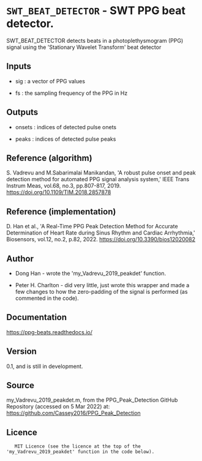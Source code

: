 # `SWT_BEAT_DETECTOR` - SWT PPG beat detector.
SWT_BEAT_DETECTOR detects beats in a photoplethysmogram (PPG) signal
using the 'Stationary Wavelet Transform' beat detector

##  Inputs
+   sig : a vector of PPG values
    
+   fs  : the sampling frequency of the PPG in Hz
    
##  Outputs
+   onsets : indices of detected pulse onets
    
+   peaks : indices of detected pulse peaks
    
##  Reference (algorithm)
S. Vadrevu and M.﻿Sabarimalai Manikandan, 'A robust pulse onset and peak detection method for automated PPG signal analysis system,' IEEE Trans Instrum Meas, vol.68, no.3, pp.807-817, 2019. <https://doi.org/10.1109/TIM.2018.2857878>

##  Reference (implementation)
D. Han et al., 'A Real-Time PPG Peak Detection Method for Accurate Determination of Heart Rate during Sinus Rhythm and Cardiac Arrhythmia,' Biosensors, vol.12, no.2, p.82, 2022. <https://doi.org/10.3390/bios12020082>

##  Author
+   Dong Han - wrote the 'my_Vadrevu_2019_peakdet' function.
    
+   Peter H. Charlton - did very little, just wrote this wrapper and made a few changes to how the zero-padding of the signal is performed (as commented in the code).
    
##  Documentation
<https://ppg-beats.readthedocs.io/>

##  Version
0.1, and is still in development.

##  Source
my_Vadrevu_2019_peakdet.m, from the PPG_Peak_Detection GitHub Repository (accessed on 5 Mar 2022) at: <https://github.com/Cassey2016/PPG_Peak_Detection>

##  Licence
       MIT Licence (see the licence at the top of the 'my_Vadrevu_2019_peakdet' function in the code below).
